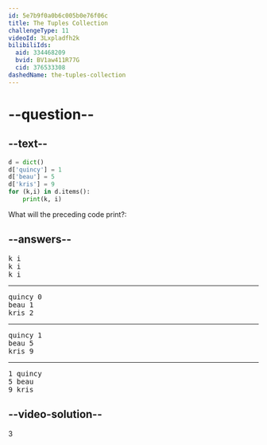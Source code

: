 ```yaml
---
id: 5e7b9f0a0b6c005b0e76f06c
title: The Tuples Collection
challengeType: 11
videoId: 3Lxpladfh2k
bilibiliIds:
  aid: 334468209
  bvid: BV1aw411R77G
  cid: 376533308
dashedName: the-tuples-collection
---
```


# --question--

## --text--

```python
d = dict()
d['quincy'] = 1
d['beau'] = 5
d['kris'] = 9
for (k,i) in d.items():
    print(k, i)
```

What will the preceding code print?:

## --answers--

<pre>
k i
k i
k i
</pre>

---

<pre>
quincy 0
beau 1
kris 2
</pre>

---

<pre>
quincy 1
beau 5
kris 9
</pre>

---

<pre>
1 quincy
5 beau
9 kris
</pre>

## --video-solution--

3

